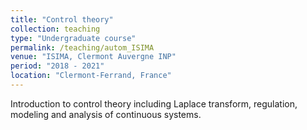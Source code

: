 ```yaml
---
title: "Control theory"
collection: teaching
type: "Undergraduate course"
permalink: /teaching/autom_ISIMA
venue: "ISIMA, Clermont Auvergne INP"
period: "2018 - 2021"
location: "Clermont-Ferrand, France"
---
```


Introduction to control theory including Laplace transform, regulation, modeling and analysis of continuous systems.
